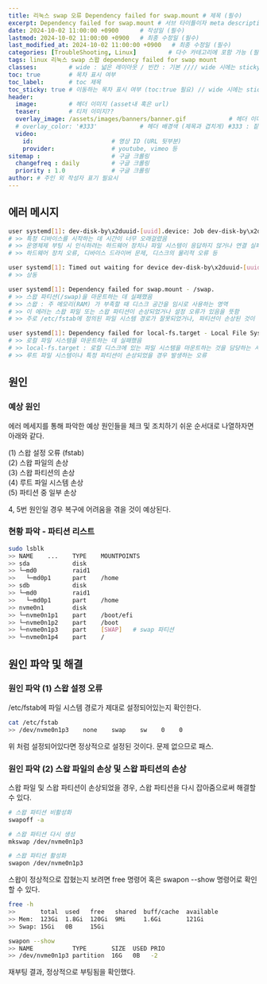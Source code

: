 ```yaml
---
title: 리눅스 swap 오류 Dependency failed for swap.mount # 제목 (필수)
excerpt: Dependency failed for swap.mount # 서브 타이틀이자 meta description (필수)
date: 2024-10-02 11:00:00 +0900      # 작성일 (필수)
lastmod: 2024-10-02 11:00:00 +0900   # 최종 수정일 (필수)
last_modified_at: 2024-10-02 11:00:00 +0900   # 최종 수정일 (필수)
categories: [TroubleShooting, Linux]         # 다수 카테고리에 포함 가능 (필수)
tags: linux 리눅스 swap 스왑 dependency failed for swap mount                     # 태그 복수개 가능 (필수)
classes:         # wide : 넓은 레이아웃 / 빈칸 : 기본 //// wide 시에는 sticky toc 불가
toc: true        # 목차 표시 여부
toc_label:       # toc 제목
toc_sticky: true # 이동하는 목차 표시 여부 (toc:true 필요) // wide 시에는 sticky toc 불가
header: 
  image:         # 헤더 이미지 (asset내 혹은 url)
  teaser:        # 티저 이미지??
  overlay_image: /assets/images/banners/banner.gif            # 헤더 이미지 (제목과 겹치게)
  # overlay_color: '#333'            # 헤더 배경색 (제목과 겹치게) #333 : 짙은 회색 (필수)
  video:
    id:                      # 영상 ID (URL 뒷부분)
    provider:                # youtube, vimeo 등
sitemap :                    # 구글 크롤링
  changefreq : daily         # 구글 크롤링
  priority : 1.0             # 구글 크롤링
author: # 주인 외 작성자 표기 필요시
---
```

<!--postNo: 20241002_001-->


## 에러 메시지  

```bash
user systemd[1]: dev-disk-by\x2duuid-[uuid].device: Job dev-disk-by\x2duuid-[uuid].device/start timed out
# >> 특정 디바이스를 시작하는 데 시간이 너무 오래걸렸음  
# >> 운영체제 부팅 시 인식하려는 하드웨어 장치나 파일 시스템이 응답하지 않거나 연결 실패
# >> 하드웨어 장치 오류, 디바이스 드라이버 문제, 디스크의 물리적 오류 등

user systemd[1]: Timed out waiting for device dev-disk-by\x2duuid-[uuid].device - /dev/disk/by-uuid/[uuid]
# >> 상동

user systemd[1]: Dependency failed for swap.mount - /swap.
# >> 스왑 파티션(/swap)을 마운트하는 데 실패했음
# >> 스왑 : 주 메모리(RAM) 가 부족할 때 디스크 공간을 임시로 사용하는 영역
# >> 이 에러는 스왑 파일 또는 스왑 파티션이 손상되었거나 설정 오류가 있음을 뜻함
# >> 주로 /etc/fstab에 정의된 파일 시스템 경로가 잘못되었거나, 파티션이 손상된 것이 원인

user systemd[1]: Dependency failed for local-fs.target - Local File Systems.
# >> 로컬 파일 시스템을 마운트하는 데 실패했음
# >> local-fs.target : 로컬 디스크에 있는 파일 시스템을 마운트하는 것을 담당하는 서비스
# >> 루트 파일 시스템이나 특정 파티션이 손상되었을 경우 발생하는 오류
```

## 원인  

### 예상 원인  

에러 메세지를 통해 파악한 예상 원인들을 체크 및 조치하기 쉬운 순서대로 나열하자면 아래와 같다.  

(1) 스왑 설정 오류 (fstab)  
(2) 스왑 파일의 손상  
(3) 스왑 파티션의 손상  
(4) 루트 파일 시스템 손상  
(5) 파티션 중 일부 손상  

4, 5번 원인일 경우 복구에 어려움을 겪을 것이 예상된다.  

### 현황 파악 - 파티션 리스트  

```bash
sudo lsblk
>> NAME    ...    TYPE    MOUNTPOINTS
>> sda            disk    
>> └─md0          raid1    
>>   └─md0p1      part    /home
>> sdb            disk
>> └─md0          raid1
>>   └─md0p1      part    /home
>> nvme0n1        disk
>> └─nvme0n1p1    part    /boot/efi
>> └─nvme0n1p2    part    /boot
>> └─nvme0n1p3    part    [SWAP]   # swap 파티션
>> └─nvme0n1p4    part    /
```


## 원인 파악 및 해결

### 원인 파악 (1) 스왑 설정 오류  

/etc/fstab에 파일 시스템 경로가 제대로 설정되어있는지 확인한다.  

```bash
cat /etc/fstab
>> /dev/nvme0n1p3    none    swap    sw    0    0
```

위 처럼 설정되어있다면 정상적으로 설정된 것이다. 문제 없으므로 패스.  

### 원인 파악 (2) 스왑 파일의 손상 및 스왑 파티션의 손상  

스왑 파일 및 스왑 파티션이 손상되었을 경우, 스왑 파티션을 다시 잡아줌으로써 해결할 수 있다.

```bash
# 스왑 파티션 비활성화
swapoff -a

# 스왑 파티션 다시 생성
mkswap /dev/nvme0n1p3

# 스왑 파티션 활성화
swapon /dev/nvme0n1p3
```

스왑이 정상적으로 잡혔는지 보려면 free 명령어 혹은 swapon --show 명령어로 확인할 수 있다.  

```bash
free -h
>>       total  used   free   shared  buff/cache  available
>> Mem:  123Gi  1.8Gi  120Gi  9Mi     1.6Gi       121Gi
>> Swap: 15Gi   0B     15Gi

swapon --show
>> NAME           TYPE       SIZE  USED PRIO
>> /dev/nvme0n1p3 partition  16G   0B   -2
```

재부팅 결과, 정상적으로 부팅됨을 확인했다.  